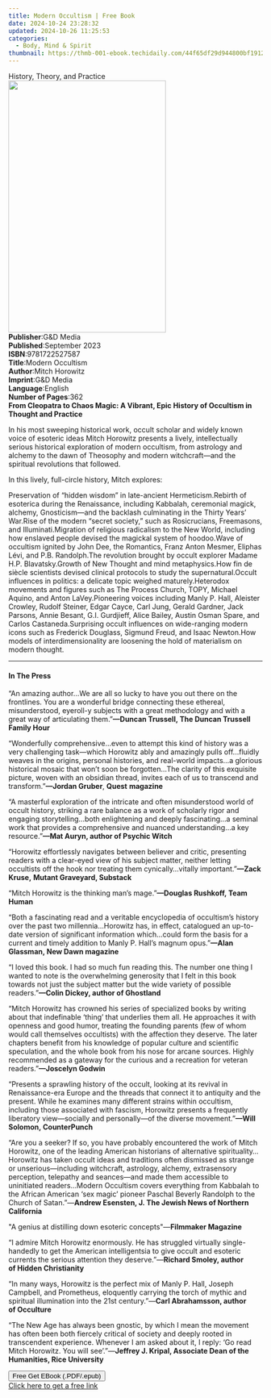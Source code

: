 ```yaml
---
title: Modern Occultism | Free Book
date: 2024-10-24 23:28:32
updated: 2024-10-26 11:25:53
categories:
  - Body, Mind & Spirit
thumbnail: https://thmb-001-ebook.techidaily.com/44f65df29d944800bf1912d08ea33d17423cbec315d47687b89661cd22f58e27.jpg
---
```

<main id="book-container">
  <div class="flex flex-col">
    <div class="book-brief flex-1 py-6 px-4 sm:p-6 md:py-10 md:px-8">
      <!-- brief-->
      <div class="book-brief-main">History, Theory, and Practice</div>
    </div>
    <div
      class="book-meta-info flex-1 grid gap-4 col-start-1 col-end-3 row-start-1 sm:mb-6 sm:grid-cols-4 lg:gap-6 lg:col-start-2 lg:row-end-6 lg:row-span-6 lg:mb-0"
    >
      <div
        class="book-meta-info-left place-content-center mt-4 p-4 text-sm leading-6 col-start-2 col-span-2 dark:text-slate-400"
      >
        <img
          class="w-full h-500 object-cover rounded-lg sm:h-255 sm:col-span-2 lg:col-span-full"
          src="https://img-001-ebook.techidaily.com/65de2d4e2455e8fd62c1e9e3e9dd0f6a4c9d47ab5853cc184bb27706f9e4a37e.jpg"
          alt=""
          width="312"
          height="500"
        />
      </div>
      <div
        class="book-meta-info-right mt-2 col-start-1 row-start-2 col-span-3 self-center"
      >
        <!-- meta data  -->
        <div class="flex flex-col px-4 md:px-8">
          <div class="flex-1">
            <strong>Publisher</strong>:<span class="px-2">G&amp;D Media</span>
          </div>
          <div class="flex-1">
            <strong>Published</strong>:<span class="px-2">September 2023</span>
          </div>
          <div class="flex-1">
            <strong>ISBN</strong>:<span class="px-2">9781722527587</span>
          </div>
          <div class="flex-1">
            <strong>Title</strong>:<span class="px-2">Modern Occultism</span>
          </div>
          <div class="flex-1">
            <strong>Author</strong>:<span class="px-2">Mitch Horowitz</span>
          </div>
          <div class="flex-1">
            <strong>Imprint</strong>:<span class="px-2">G&amp;D Media</span>
          </div>
          <div class="flex-1">
            <strong>Language</strong>:<span class="px-2">English</span>
          </div>
          <div class="flex-1">
            <strong>Number of Pages</strong>:<span class="px-2">362</span>
          </div>
        </div>
      </div>
    </div>
    <div class="book-description flex-1 py-6 px-4 sm:p-6 md:py-10 md:px-8">
      <div class="book-description-main">
        <div accordion-content="" id="description">
          <b
            >From Cleopatra to Chaos Magic: A Vibrant, Epic History of Occultism
            in Thought and Practice</b
          >
          <p></p>
          <p>
            In his most sweeping historical work, occult scholar and widely
            known voice of esoteric ideas Mitch Horowitz presents a lively,
            intellectually serious historical exploration of modern occultism,
            from astrology and alchemy to the dawn of Theosophy and modern
            witchcraft—and the spiritual revolutions that followed.
          </p>
          <p></p>
          <p>In this lively, full-circle history, Mitch explores:</p>
          <p></p>
          Preservation of “hidden wisdom” in late-ancient Hermeticism.Rebirth of
          esoterica during the Renaissance, including Kabbalah, ceremonial
          magick, alchemy, Gnosticism—and the backlash culminating in the Thirty
          Years’ War.Rise of the modern “secret society,” such as Rosicrucians,
          Freemasons, and Illuminati.Migration of religious radicalism to the
          New World, including how enslaved people devised the magickal system
          of hoodoo.Wave of occultism ignited by John Dee, the Romantics, Franz
          Anton Mesmer, Eliphas Lévi, and P.B. Randolph.The revolution brought
          by occult explorer Madame H.P. Blavatsky.Growth of New Thought and
          mind metaphysics.How fin de siècle scientists devised clinical
          protocols to study the supernatural.Occult influences in politics: a
          delicate topic weighed maturely.Heterodox movements and figures such
          as The Process Church, TOPY, Michael Aquino, and Anton
          LaVey.Pioneering voices including Manly P. Hall, Aleister Crowley,
          Rudolf Steiner, Edgar Cayce, Carl Jung, Gerald Gardner, Jack Parsons,
          Annie Besant, G.I. Gurdjieff, Alice Bailey, Austin Osman Spare, and
          Carlos Castaneda.Surprising occult influences on wide-ranging modern
          icons such as Frederick Douglass, Sigmund Freud, and Isaac Newton.How
          models of interdimensionality are loosening the hold of materialism on
          modern thought.
        </div>
        <div class="accordion-fader"></div>
      </div>
    </div>
    <div class="book-excerpts flex-1 py-6 px-4 sm:p-6 md:py-10 md:px-8">
      <!-- excerpts-->
      <div class="book-excerpts-main">
        <hr />
        <h4 class="placeholder placeholder-heading">
          <span>In The Press</span>
        </h4>
        <p></p>
        <p>
          “An amazing author…We are all so lucky to have you out there on the
          frontlines. You are a wonderful bridge connecting these ethereal,
          misunderstood, eyeroll-y subjects with a great methodology and with a
          great way of articulating them.”<strong
            >—Duncan Trussell,&nbsp;</strong
          ><strong>The Duncan Trussell Family Hour</strong>
        </p>
        <p>
          “Wonderfully comprehensive...even to attempt this kind of history was
          a very challenging task—which Horowitz ably and amazingly pulls
          off...fluidly weaves in the origins, personal histories, and
          real-world impacts...a glorious historical mosaic that won’t soon be
          forgotten...The clarity of this exquisite picture, woven with an
          obsidian thread, invites each of us to transcend and
          transform.”<strong><strong>—Jordan Gruber</strong></strong
          >,&nbsp;<strong><strong>Quest</strong></strong
          >&nbsp;<strong><strong>magazine</strong></strong>
        </p>
        <p>
          “A masterful exploration of the intricate and often misunderstood
          world of occult history, striking a rare balance as a work of
          scholarly rigor and engaging storytelling...both enlightening and
          deeply fascinating…a seminal work that provides a comprehensive and
          nuanced understanding...a key resource.”<strong
            ><strong>—Mat Auryn, author of&nbsp;Psychic Witch</strong></strong
          >
        </p>
        <p>
          “Horowitz effortlessly navigates between believer and critic,
          presenting readers with a clear-eyed view of his subject matter,
          neither letting occultists off the hook nor treating them
          cynically…vitally important.”<strong
            ><strong>—Zack Kruse,</strong></strong
          >&nbsp;<strong><strong>Mutant Graveyard, Substack</strong></strong>
        </p>
        <p>
          “Mitch Horowitz is the thinking man’s mage.”<strong
            ><strong>—Douglas Rushkoff,&nbsp;Team Human</strong></strong
          >
        </p>
        <p>
          “Both a fascinating read and a veritable encyclopedia of occultism’s
          history over the past two millennia…Horowitz has, in effect,
          catalogued an up-to-date version of significant information
          which…could form the basis for a current and timely addition to Manly
          P. Hall’s magnum opus.”<strong
            ><strong
              >—Alan Glassman,&nbsp;New Dawn&nbsp;magazine</strong
            ></strong
          >
        </p>
        <p>
          “I loved this book. I had so much fun reading this. The number one
          thing I wanted to note is the overwhelming generosity that I felt in
          this book towards not just the subject matter but the wide variety of
          possible readers.”<strong
            ><strong>—Colin Dickey, author of&nbsp;Ghostland</strong></strong
          >
        </p>
        <p>
          “Mitch Horowitz has crowned his series of specialized books by writing
          about that indefinable ‘thing’ that underlies them all. He approaches
          it with openness and good humor, treating the founding parents (few of
          whom would call themselves occultists) with the affection they
          deserve. The later chapters benefit from his knowledge of popular
          culture and scientific speculation, and the whole book from his nose
          for arcane sources. Highly recommended as a gateway for the curious
          and a recreation for veteran readers.”<strong
            ><strong>—Joscelyn Godwin</strong></strong
          >
        </p>
        <p>
          “Presents a sprawling history of the occult, looking at its revival in
          Renaissance-era Europe and the threads that connect it to antiquity
          and the present. While he examines many different strains within
          occultism, including those associated with fascism, Horowitz presents
          a frequently liberatory view—socially and personally—of the diverse
          movement.”<strong
            ><strong>—Will Solomon,&nbsp;CounterPunch</strong></strong
          >
        </p>
        <p>
          “Are you a seeker? If so, you have probably encountered the work of
          Mitch Horowitz, one of the leading American historians of alternative
          spirituality…Horowitz has taken occult ideas and traditions often
          dismissed as strange or unserious—including witchcraft, astrology,
          alchemy, extrasensory perception, telepathy and seances—and made them
          accessible to uninitiated readers…Modern Occultism covers everything
          from Kabbalah to the African American ‘sex magic’ pioneer Paschal
          Beverly Randolph to the Church of Satan.”—<strong
            ><strong
              >Andrew Esensten, J.&nbsp;The Jewish News of Northern
              California</strong
            ></strong
          >
        </p>
        <p>
          "A genius at distilling down esoteric concepts"—<strong
            ><strong>Filmmaker Magazine&nbsp;</strong></strong
          >
        </p>
        <p>
          “I admire Mitch Horowitz enormously. He has struggled virtually
          single-handedly to get the American intelligentsia to give occult and
          esoteric currents the serious attention they deserve.”—<strong
            ><strong
              >Richard Smoley, author of&nbsp;Hidden Christianity</strong
            ></strong
          >
        </p>
        <p>
          “In many ways, Horowitz is the perfect mix of Manly P. Hall, Joseph
          Campbell, and Prometheus, eloquently carrying the torch of mythic and
          spiritual illumination into the 21st century.”—<strong
            ><strong>Carl Abrahamsson, author of&nbsp;Occulture</strong></strong
          >
        </p>
        <p>
          “The New Age has always been gnostic, by which I mean the movement has
          often been both fiercely critical of society and deeply rooted in
          transcendent experience. Whenever I am asked about it, I reply: ‘Go
          read Mitch Horowitz. You will see’.”—<strong
            ><strong
              >Jeffrey J. Kripal, Associate Dean of the Humanities, Rice
              University</strong
            ></strong
          >
        </p>
        <p></p>
        <p></p>
        <p></p>
        <p></p>
      </div>
    </div>
    <div
      class="book-about-author flex-1 py-6 px-4 sm:p-6 md:py-10 md:px-8"
    ></div>
    <div class="book-free-get flex-1 py-6 px-4 sm:p-6 md:py-10 md:px-8">
      <button
        id="btn-free-get"
        class="bg-blue-500 hover:bg-blue-700 text-white font-bold py-2 px-4 rounded"
      >
        Free Get EBook (.PDF/.epub)
      </button>
      <div id="countdown-display" class="px-2 text-lg mt-2"></div>
      <a
        id="free-link"
        class="hidden bg-blue-500 hover:bg-blue-700 text-white font-bold py-2 px-4 rounded"
        href="https://www.ebooks.com/en-us/book/210619956/modern-occultism/mitch-horowitz/"
        target="_blank"
        >Click here to get a free link</a
      >
    </div>
    <script>
      let countdownTime = 0;
      let countdownInterval = null;
      document
        .getElementById('btn-free-get')
        .addEventListener('click', startCountdown);
      function startCountdown() {
        countdownTime = new Date().getTime() + 60000 * 3;
        countdownInterval = setInterval(updateCountdown, 1000);
        document.getElementById('btn-free-get').disabled = true;
        document
          .getElementById('btn-free-get')
          .classList.add('bg-gray-500', 'cursor-not-allowed');
      }
      function updateCountdown() {
        let currentTime = new Date().getTime();
        let timeLeft = countdownTime - currentTime;
        let secondsLeft = Math.floor(timeLeft / 1000);
        document.getElementById('countdown-display').innerHTML =
          `Remaining time: ${secondsLeft} seconds.`;
        if (secondsLeft <= 0) {
          clearInterval(countdownInterval);
          document.getElementById('btn-free-get').classList.add('hidden');
          document.getElementById('free-link').classList.remove('hidden');
          document.getElementById('countdown-display').innerHTML = '';
        }
      }
    </script>
  </div>
</main>
